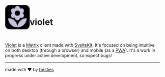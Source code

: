 <img alt="Violet logo" src="static/app-icon-rounded.svg" width="80" align="left">

# violet

<br>

[Violet](https://violet.besties.house) is a [Matrix](https://matrix.org) client made with [SvelteKit](https://kit.svelte.dev). It's focused on being intuitive on both desktop (through a browser) and mobile (as a [PWA](https://developer.mozilla.org/en-US/docs/Web/Progressive_web_apps)). It's a work in progress under active development, so expect bugs!

---

made with ❤️ by [besties](https://besties.house)
